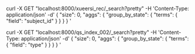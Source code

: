 curl -X GET "localhost:8000/xueersi_rec/_search?pretty" -H 'Content-Type: application/json' -d'
{
  "size": 0,
  "aggs": {
    "group_by_state": {
      "terms": {
        "field": "subject_id"
      }
    }
  }
}
'


curl -X GET "localhost:8000/qs_index_002/_search?pretty" -H 'Content-Type: application/json' -d'
{
  "size": 0,
  "aggs": {
    "group_by_state": {
      "terms": {
        "field": "type"
      }
    }
  }
}
'
